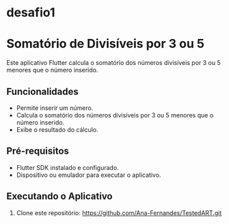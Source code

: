 # desafio1


# Somatório de Divisíveis por 3 ou 5

Este aplicativo Flutter calcula o somatório dos números divisíveis por 3 ou 5 menores que o número inserido.

## Funcionalidades

- Permite inserir um número.
- Calcula o somatório dos números divisíveis por 3 ou 5 menores que o número inserido.
- Exibe o resultado do cálculo.

## Pré-requisitos

- Flutter SDK instalado e configurado.
- Dispositivo ou emulador para executar o aplicativo.

## Executando o Aplicativo

1. Clone este repositório: https://github.com/Ana-Fernandes/TestedART.git



